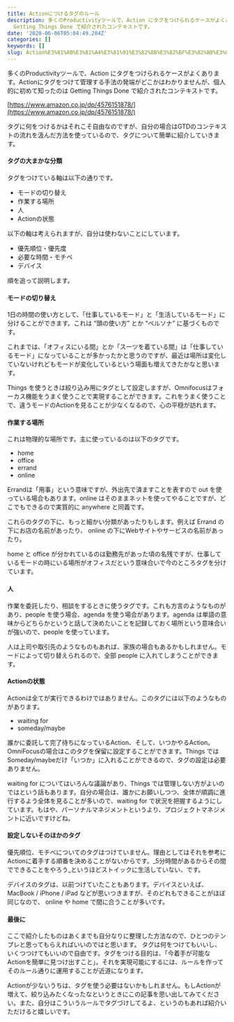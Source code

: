 ```yaml
---
title: Actionにつけるタグのルール
description: 多くのProductivityツールで、Action にタグをつけられるケースがよくあります。Actionにタグをつけて管理する手法の発端がどこかはわかりませんが、個人的に初めて知ったのは
  Getting Things Done で紹介されたコンテキストです。
date: '2020-06-06T05:04:49.204Z'
categories: []
keywords: []
slug: Action%E3%81%AB%E3%81%A4%E3%81%91%E3%82%8B%E3%82%BF%E3%82%B0%E3%81%AE%E3%83%AB%E3%83%BC%E3%83%AB
---
```

多くのProductivityツールで、Action にタグをつけられるケースがよくあります。Actionにタグをつけて管理する手法の発端がどこかはわかりませんが、個人的に初めて知ったのは Getting Things Done で紹介されたコンテキストです。

[https://www.amazon.co.jp/dp/4576151878/](https://www.amazon.co.jp/dp/4576151878/)

タグに何をつけるかはそれこそ自由なのですが、自分の場合はGTDのコンテキストの流れを汲んだ方法を使っているので、タグについて簡単に紹介していきます。

#### タグの大まかな分類

タグをつけている軸は以下の通りです。

*   モードの切り替え
*   作業する場所
*   人
*   Actionの状態

以下の軸は考えられますが、自分は使わないことにしています。

*   優先順位・優先度
*   必要な時間・モチベ
*   デバイス

順を追って説明します。

#### モードの切り替え

1日の時間の使い方として、「仕事しているモード」と「生活しているモード」に分けることができます。これは “頭の使い方” とか “ペルソナ” に基づくものです。

これまでは、「オフィスにいる間」とか「スーツを着ている間」は「仕事しているモード」になっていることが多かったかと思うのですが、最近は場所は変化していないけれどもモードが変化しているという場面も増えてきたかなと思います。

Things を使うときは絞り込み用にタグとして設定しますが、Omnifocusはフォーカス機能をうまく使うことで実現することができます。これをうまく使うことで、違うモードのActionを見ることが少なくなるので、心の平穏が訪れます。

#### 作業する場所

これは物理的な場所です。主に使っているのは以下のタグです。

*   home
*   office
*   errand
*   online

Errandは「用事」という意味ですが、外出先で済ますことを表すので out を使っている場合もあります。online はそのままネットを使ってやることですが、どこでもできるので実質的に anywhere と同義です。

これらのタグの下に、もっと細かい分類があったりもします。例えば Errand の下にお店の名前があったり、 online の下にWebサイトやサービスの名前があったり。

home と office が分かれているのは勤務先があった頃の名残ですが、仕事しているモードの時にいる場所がオフィスだという意味合いで今のところタグを分けています。

#### 人

作業を委託したり、相談をするときに使うタグです。これも方言のようなものがあり、people を使う場合、agenda を使う場合があります。agenda は単語の意味からどちらかというと話して決めたいことを記録しておく場所という意味合いが強いので、people を使っています。

人は上司や取引先のようなものもあれば、家族の場合もあるかもしれません。モードによって切り替えられるので、全部 people に入れてしまうことができます。

#### Actionの状態

Actionは全てが実行できるわけではありません。このタグには以下のようなものがあります。

*   waiting for
*   someday/maybe

誰かに委託して完了待ちになっているAction、そして、いつかやるAction。OmniFocusの場合はこのタグを保留に設定することができます。Things では Someday/maybeだけ「いつか」に入れることができるので、タグの設定は必要ありません。

waiting for についてはいろんな議論があり、Things では管理しない方がよいのではという話もあります。自分の場合は、誰かにお願いしつつ、全体が順調に進行するよう全体を見ることが多いので、waiting for で状況を把握するようにしています。もはや、パーソナルマネジメントというより、プロジェクトマネジメントに近いですけどね。

#### 設定しないそのほかのタグ

優先順位、モチベについてのタグはつけていません。理由としてはそれを参考にActionに着手する順番を決めることがないからです。_5分時間があるからその間でできることをやろう_というほどストイックに生活していない、です。

デバイスのタグは、以前つけていたこともあります。デバイスといえば、MacBook / iPhone / iPad などが思いつきますが、そのどれもできることがほぼ同じなので、 online や home で間に合うことが多いです。

#### 最後に

ここで紹介したものはあくまでも自分なりに整理した方法なので、ひとつのテンプレと思ってもらえればいいのではと思います。 タグは何をつけてもいいし、いくつつけてもいいので自由です。タグをつける目的は、「今着手が可能なActionを簡単に見つけ出すこと」。それを実現可能にするには、ルールを作ってそのルール通りに運用することが近道になります。

Actionが少ないうちは、タグを使う必要はないかもしれません。もしActionが増えて、絞り込みたくなったなというときにこの記事を思い出してみてください。また、自分はこういうルールでタグづけしてるよ、というのもあれば紹介いただけると嬉しいです。